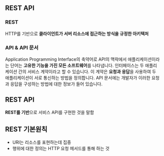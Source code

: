 ## REST API

### REST
HTTP를 기반으로 **클라이언트가 서버 리소스에 접근하는 방식을 규정한 아키텍처**

### API & API 문서
Application Programming Interface의 축약어로 API의 맥락에서 애플리케이션이라는 단어는 **고유한 기능을 가진 모든 소프트웨어**를 나타냅니다.
인터페이스는 두 애플리케이션 간의 서비스 계약이라고 할 수 있습니다. 이 계약은 **요청과 응답**을 사용하여 두 애플리케이션이 서로 통신하는 방법을 정의합니다. 
API 문서에는 개발자가 이러한 요청과 응답을 구성하는 방법에 대한 정보가 들어 있습니다.

## REST API
**REST를 기반**으로 서비스 API를 구현한 것을 말함

## REST 기본원칙
- URI는 리소스를 표현하는데 집중
- 행위에 대한 정의는 HTTP 요청 메서드를 통해 하는 것
